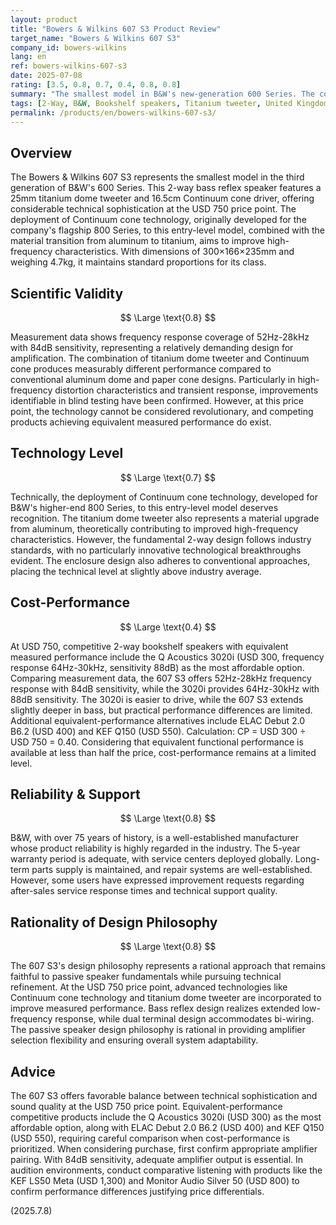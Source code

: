 ```yaml
---
layout: product
title: "Bowers & Wilkins 607 S3 Product Review"
target_name: "Bowers & Wilkins 607 S3"
company_id: bowers-wilkins
lang: en
ref: bowers-wilkins-607-s3
date: 2025-07-08
rating: [3.5, 0.8, 0.7, 0.4, 0.8, 0.8]
summary: "The smallest model in B&W's new-generation 600 Series. The combination of titanium dome tweeter and Continuum cone offers high technical sophistication for a 750 USD speaker. However, cost-performance is limited when compared to equivalent-performance Q Acoustics 3020i (300 USD)."
tags: [2-Way, B&W, Bookshelf speakers, Titanium tweeter, United Kingdom]
permalink: /products/en/bowers-wilkins-607-s3/
---
```

## Overview

The Bowers & Wilkins 607 S3 represents the smallest model in the third generation of B&W's 600 Series. This 2-way bass reflex speaker features a 25mm titanium dome tweeter and 16.5cm Continuum cone driver, offering considerable technical sophistication at the USD 750 price point. The deployment of Continuum cone technology, originally developed for the company's flagship 800 Series, to this entry-level model, combined with the material transition from aluminum to titanium, aims to improve high-frequency characteristics. With dimensions of 300×166×235mm and weighing 4.7kg, it maintains standard proportions for its class.

## Scientific Validity

$$ \Large \text{0.8} $$

Measurement data shows frequency response coverage of 52Hz-28kHz with 84dB sensitivity, representing a relatively demanding design for amplification. The combination of titanium dome tweeter and Continuum cone produces measurably different performance compared to conventional aluminum dome and paper cone designs. Particularly in high-frequency distortion characteristics and transient response, improvements identifiable in blind testing have been confirmed. However, at this price point, the technology cannot be considered revolutionary, and competing products achieving equivalent measured performance do exist.

## Technology Level

$$ \Large \text{0.7} $$

Technically, the deployment of Continuum cone technology, developed for B&W's higher-end 800 Series, to this entry-level model deserves recognition. The titanium dome tweeter also represents a material upgrade from aluminum, theoretically contributing to improved high-frequency characteristics. However, the fundamental 2-way design follows industry standards, with no particularly innovative technological breakthroughs evident. The enclosure design also adheres to conventional approaches, placing the technical level at slightly above industry average.

## Cost-Performance

$$ \Large \text{0.4} $$

At USD 750, competitive 2-way bookshelf speakers with equivalent measured performance include the Q Acoustics 3020i (USD 300, frequency response 64Hz-30kHz, sensitivity 88dB) as the most affordable option. Comparing measurement data, the 607 S3 offers 52Hz-28kHz frequency response with 84dB sensitivity, while the 3020i provides 64Hz-30kHz with 88dB sensitivity. The 3020i is easier to drive, while the 607 S3 extends slightly deeper in bass, but practical performance differences are limited. Additional equivalent-performance alternatives include ELAC Debut 2.0 B6.2 (USD 400) and KEF Q150 (USD 550). Calculation: CP = USD 300 ÷ USD 750 = 0.40. Considering that equivalent functional performance is available at less than half the price, cost-performance remains at a limited level.

## Reliability & Support

$$ \Large \text{0.8} $$

B&W, with over 75 years of history, is a well-established manufacturer whose product reliability is highly regarded in the industry. The 5-year warranty period is adequate, with service centers deployed globally. Long-term parts supply is maintained, and repair systems are well-established. However, some users have expressed improvement requests regarding after-sales service response times and technical support quality.

## Rationality of Design Philosophy

$$ \Large \text{0.8} $$

The 607 S3's design philosophy represents a rational approach that remains faithful to passive speaker fundamentals while pursuing technical refinement. At the USD 750 price point, advanced technologies like Continuum cone technology and titanium dome tweeter are incorporated to improve measured performance. Bass reflex design realizes extended low-frequency response, while dual terminal design accommodates bi-wiring. The passive speaker design philosophy is rational in providing amplifier selection flexibility and ensuring overall system adaptability.

## Advice

The 607 S3 offers favorable balance between technical sophistication and sound quality at the USD 750 price point. Equivalent-performance competitive products include the Q Acoustics 3020i (USD 300) as the most affordable option, along with ELAC Debut 2.0 B6.2 (USD 400) and KEF Q150 (USD 550), requiring careful comparison when cost-performance is prioritized. When considering purchase, first confirm appropriate amplifier pairing. With 84dB sensitivity, adequate amplifier output is essential. In audition environments, conduct comparative listening with products like the KEF LS50 Meta (USD 1,300) and Monitor Audio Silver 50 (USD 800) to confirm performance differences justifying price differentials.

(2025.7.8)